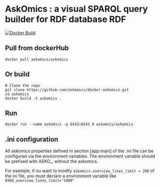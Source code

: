 # AskOmics : a visual SPARQL query builder for RDF database RDF 
[![Docker Build](https://img.shields.io/docker/pulls/askomics/askomics.svg)](https://hub.docker.com/r/askomics/askomics/)

## Pull from dockerHub

    docker pull askomics/askomics

## Or build

    # Clone the repo
    git clone https://github.com/askomics/docker-askomics.git
    cd askomics
    docker build -t askomics .

## Run

    docker run --name askomics -p 6543:6543 d askomics/askomics


## .ini configuration

All askomics properties defined in section [app:main] of the .ini file can be configured via the environment variables. The environment variable should be prefixed with ASKO_, without the askomics.

For exemple, if ou want to modify `askomics.overview_lines_limit = 200` of the ini file, you must declare a environment variable like `ASKO_overview_lines_limit="1000"`
